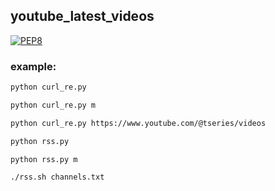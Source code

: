 ## youtube_latest_videos


[![PEP8](https://github.com/extybr/youtube_latest_videos/actions/workflows/python-app.yml/badge.svg)](https://github.com/extybr/youtube_latest_videos/actions/workflows/python-app.yml)

### example:
```bash
python curl_re.py 
```
```bash
python curl_re.py m 
```
```bash
python curl_re.py https://www.youtube.com/@tseries/videos 
```
```bash
python rss.py
```
```bash
python rss.py m
```
```bash
./rss.sh channels.txt 
```
